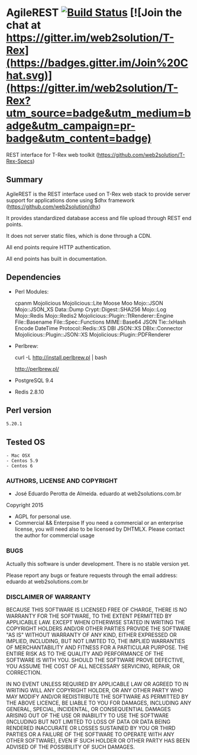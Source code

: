 # AgileREST [![Build Status](https://travis-ci.org/web2solutions/AgileREST.svg?branch=master)](https://travis-ci.org/web2solutions/AgileREST) [![Join the chat at https://gitter.im/web2solution/T-Rex](https://badges.gitter.im/Join%20Chat.svg)](https://gitter.im/web2solution/T-Rex?utm_source=badge&utm_medium=badge&utm_campaign=pr-badge&utm_content=badge)


REST interface for T-Rex web toolkit (https://github.com/web2solution/T-Rex-Specs)



## Summary

 AgileREST is the REST interface used on T-Rex web stack to provide server support for applications done using $dhx framework (https://github.com/web2solution/dhx)

 It provides standardized database access and file upload through REST end points.

 It does not server static files, which is done through a CDN.

 All end points require HTTP authentication.

 All end points has built in documentation.

 

## Dependencies

  - Perl Modules: 

    cpanm Mojolicious Mojolicious::Lite Moose Moo Mojo::JSON Mojo::JSON_XS Data::Dump Crypt::Digest::SHA256 Mojo::Log Mojo::Redis Mojo::Redis2 Mojolicious::Plugin::TtRenderer::Engine File::Basename File::Spec::Functions MIME::Base64 JSON Tie::IxHash Encode DateTime Protocol::Redis::XS DBI
    JSON::XS DBIx::Connector Mojolicious::Plugin::JSON::XS Mojolicious::Plugin::PDFRenderer

  - Perlbrew:

    curl -L http://install.perlbrew.pl | bash

    http://perlbrew.pl/

  - PostgreSQL 9.4

  - Redis 2.8.10


## Perl version

  	5.20.1


## Tested OS

  	- Mac OSX
  	- Centos 5.9
  	- Centos 6



### AUTHORS, LICENSE AND COPYRIGHT

 - José Eduardo Perotta de Almeida. eduardo at web2solutions.com.br

  Copyright 2015 

- AGPL for personal use.
- Commercial && Enterpsise 
 If you need a commercial or an enterprise license, you will need also to be licensed by DHTMLX. Please contact the author for commercial usage


### BUGS

Actually this software is under development. There is no stable version yet.

Please report any bugs or feature requests through the email address: eduardo at web2solutions.com.br


### DISCLAIMER OF WARRANTY

BECAUSE THIS SOFTWARE IS LICENSED FREE OF CHARGE, THERE IS NO WARRANTY FOR THE SOFTWARE, TO THE EXTENT PERMITTED BY APPLICABLE LAW. EXCEPT WHEN OTHERWISE STATED IN WRITING THE COPYRIGHT HOLDERS AND/OR OTHER PARTIES PROVIDE THE SOFTWARE "AS IS" WITHOUT WARRANTY OF ANY KIND, EITHER EXPRESSED OR IMPLIED, INCLUDING, BUT NOT LIMITED TO, THE IMPLIED WARRANTIES OF MERCHANTABILITY AND FITNESS FOR A PARTICULAR PURPOSE. THE ENTIRE RISK AS TO THE QUALITY AND PERFORMANCE OF THE SOFTWARE IS WITH YOU. SHOULD THE SOFTWARE PROVE DEFECTIVE, YOU ASSUME THE COST OF ALL NECESSARY SERVICING, REPAIR, OR CORRECTION.

IN NO EVENT UNLESS REQUIRED BY APPLICABLE LAW OR AGREED TO IN WRITING WILL ANY COPYRIGHT HOLDER, OR ANY OTHER PARTY WHO MAY MODIFY AND/OR REDISTRIBUTE THE SOFTWARE AS PERMITTED BY THE ABOVE LICENCE, BE LIABLE TO YOU FOR DAMAGES, INCLUDING ANY GENERAL, SPECIAL, INCIDENTAL, OR CONSEQUENTIAL DAMAGES ARISING OUT OF THE USE OR INABILITY TO USE THE SOFTWARE (INCLUDING BUT NOT LIMITED TO LOSS OF DATA OR DATA BEING RENDERED INACCURATE OR LOSSES SUSTAINED BY YOU OR THIRD PARTIES OR A FAILURE OF THE SOFTWARE TO OPERATE WITH ANY OTHER SOFTWARE), EVEN IF SUCH HOLDER OR OTHER PARTY HAS BEEN ADVISED OF THE POSSIBILITY OF SUCH DAMAGES.


